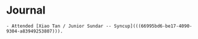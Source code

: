 # Journal
	- Attended [Xiao Tan / Junior Sundar -- Syncup](((66995bd6-be17-4090-9304-a83949253807))).